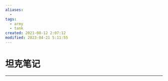 ```yaml
---
aliases:
  - 
tags:
  - army
  - tank
created: 2021-08-12 2:07:12
modified: 2023-04-21 5:11:55
---
```


# 坦克笔记

---

